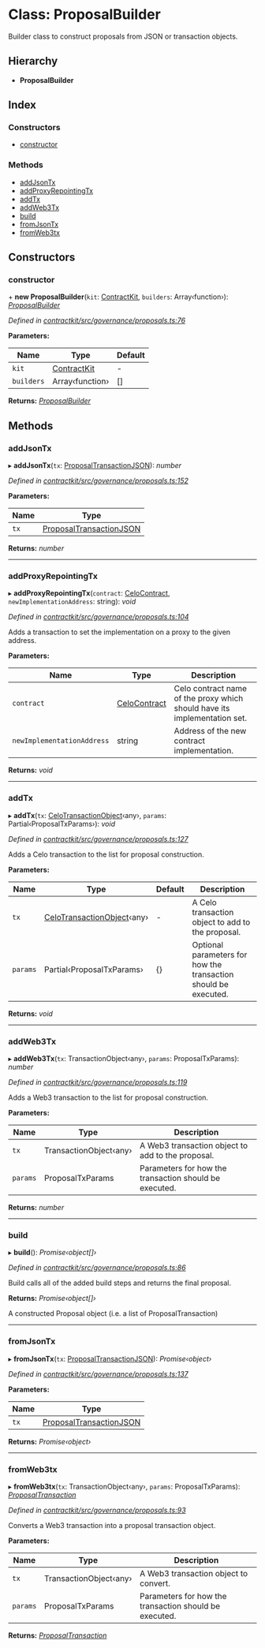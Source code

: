 # Class: ProposalBuilder

Builder class to construct proposals from JSON or transaction objects.

## Hierarchy

* **ProposalBuilder**

## Index

### Constructors

* [constructor](_governance_proposals_.proposalbuilder.md#constructor)

### Methods

* [addJsonTx](_governance_proposals_.proposalbuilder.md#addjsontx)
* [addProxyRepointingTx](_governance_proposals_.proposalbuilder.md#addproxyrepointingtx)
* [addTx](_governance_proposals_.proposalbuilder.md#addtx)
* [addWeb3Tx](_governance_proposals_.proposalbuilder.md#addweb3tx)
* [build](_governance_proposals_.proposalbuilder.md#build)
* [fromJsonTx](_governance_proposals_.proposalbuilder.md#fromjsontx)
* [fromWeb3tx](_governance_proposals_.proposalbuilder.md#fromweb3tx)

## Constructors

###  constructor

\+ **new ProposalBuilder**(`kit`: [ContractKit](_kit_.contractkit.md), `builders`: Array‹function›): *[ProposalBuilder](_governance_proposals_.proposalbuilder.md)*

*Defined in [contractkit/src/governance/proposals.ts:76](https://github.com/celo-org/celo-monorepo/blob/master/packages/contractkit/src/governance/proposals.ts#L76)*

**Parameters:**

Name | Type | Default |
------ | ------ | ------ |
`kit` | [ContractKit](_kit_.contractkit.md) | - |
`builders` | Array‹function› | [] |

**Returns:** *[ProposalBuilder](_governance_proposals_.proposalbuilder.md)*

## Methods

###  addJsonTx

▸ **addJsonTx**(`tx`: [ProposalTransactionJSON](../interfaces/_governance_proposals_.proposaltransactionjson.md)): *number*

*Defined in [contractkit/src/governance/proposals.ts:152](https://github.com/celo-org/celo-monorepo/blob/master/packages/contractkit/src/governance/proposals.ts#L152)*

**Parameters:**

Name | Type |
------ | ------ |
`tx` | [ProposalTransactionJSON](../interfaces/_governance_proposals_.proposaltransactionjson.md) |

**Returns:** *number*

___

###  addProxyRepointingTx

▸ **addProxyRepointingTx**(`contract`: [CeloContract](../enums/_base_.celocontract.md), `newImplementationAddress`: string): *void*

*Defined in [contractkit/src/governance/proposals.ts:104](https://github.com/celo-org/celo-monorepo/blob/master/packages/contractkit/src/governance/proposals.ts#L104)*

Adds a transaction to set the implementation on a proxy to the given address.

**Parameters:**

Name | Type | Description |
------ | ------ | ------ |
`contract` | [CeloContract](../enums/_base_.celocontract.md) | Celo contract name of the proxy which should have its implementation set. |
`newImplementationAddress` | string | Address of the new contract implementation.  |

**Returns:** *void*

___

###  addTx

▸ **addTx**(`tx`: [CeloTransactionObject](_wrappers_basewrapper_.celotransactionobject.md)‹any›, `params`: Partial‹ProposalTxParams›): *void*

*Defined in [contractkit/src/governance/proposals.ts:127](https://github.com/celo-org/celo-monorepo/blob/master/packages/contractkit/src/governance/proposals.ts#L127)*

Adds a Celo transaction to the list for proposal construction.

**Parameters:**

Name | Type | Default | Description |
------ | ------ | ------ | ------ |
`tx` | [CeloTransactionObject](_wrappers_basewrapper_.celotransactionobject.md)‹any› | - | A Celo transaction object to add to the proposal. |
`params` | Partial‹ProposalTxParams› | {} | Optional parameters for how the transaction should be executed.  |

**Returns:** *void*

___

###  addWeb3Tx

▸ **addWeb3Tx**(`tx`: TransactionObject‹any›, `params`: ProposalTxParams): *number*

*Defined in [contractkit/src/governance/proposals.ts:119](https://github.com/celo-org/celo-monorepo/blob/master/packages/contractkit/src/governance/proposals.ts#L119)*

Adds a Web3 transaction to the list for proposal construction.

**Parameters:**

Name | Type | Description |
------ | ------ | ------ |
`tx` | TransactionObject‹any› | A Web3 transaction object to add to the proposal. |
`params` | ProposalTxParams | Parameters for how the transaction should be executed.  |

**Returns:** *number*

___

###  build

▸ **build**(): *Promise‹object[]›*

*Defined in [contractkit/src/governance/proposals.ts:86](https://github.com/celo-org/celo-monorepo/blob/master/packages/contractkit/src/governance/proposals.ts#L86)*

Build calls all of the added build steps and returns the final proposal.

**Returns:** *Promise‹object[]›*

A constructed Proposal object (i.e. a list of ProposalTransaction)

___

###  fromJsonTx

▸ **fromJsonTx**(`tx`: [ProposalTransactionJSON](../interfaces/_governance_proposals_.proposaltransactionjson.md)): *Promise‹object›*

*Defined in [contractkit/src/governance/proposals.ts:137](https://github.com/celo-org/celo-monorepo/blob/master/packages/contractkit/src/governance/proposals.ts#L137)*

**Parameters:**

Name | Type |
------ | ------ |
`tx` | [ProposalTransactionJSON](../interfaces/_governance_proposals_.proposaltransactionjson.md) |

**Returns:** *Promise‹object›*

___

###  fromWeb3tx

▸ **fromWeb3tx**(`tx`: TransactionObject‹any›, `params`: ProposalTxParams): *[ProposalTransaction](../modules/_wrappers_governance_.md#proposaltransaction)*

*Defined in [contractkit/src/governance/proposals.ts:93](https://github.com/celo-org/celo-monorepo/blob/master/packages/contractkit/src/governance/proposals.ts#L93)*

Converts a Web3 transaction into a proposal transaction object.

**Parameters:**

Name | Type | Description |
------ | ------ | ------ |
`tx` | TransactionObject‹any› | A Web3 transaction object to convert. |
`params` | ProposalTxParams | Parameters for how the transaction should be executed.  |

**Returns:** *[ProposalTransaction](../modules/_wrappers_governance_.md#proposaltransaction)*
